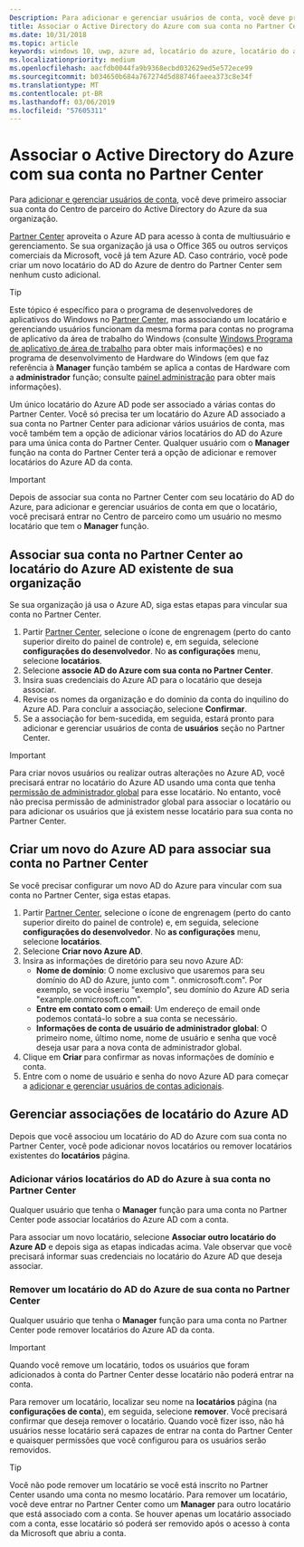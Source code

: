 ```yaml
---
Description: Para adicionar e gerenciar usuários de conta, você deve primeiro associar sua conta do Centro de parceiro do Active Directory do Azure da sua organização.
title: Associar o Active Directory do Azure com sua conta no Partner Center
ms.date: 10/31/2018
ms.topic: article
keywords: windows 10, uwp, azure ad, locatário do azure, locatário do aad, locatário do azure ad, gerenciamento de locatário, locatários
ms.localizationpriority: medium
ms.openlocfilehash: aacfdb0044fa9b9368ecbd032629ed5e572ece99
ms.sourcegitcommit: b034650b684a767274d5d88746faeea373c8e34f
ms.translationtype: MT
ms.contentlocale: pt-BR
ms.lasthandoff: 03/06/2019
ms.locfileid: "57605311"
---
```

# <a name="associate-azure-active-directory-with-your-partner-center-account"></a>Associar o Active Directory do Azure com sua conta no Partner Center

Para [adicionar e gerenciar usuários de conta](add-users-groups-and-azure-ad-applications.md), você deve primeiro associar sua conta do Centro de parceiro do Active Directory do Azure da sua organização. 

[Partner Center](https://partner.microsoft.com/dashboard) aproveita o Azure AD para acesso à conta de multiusuário e gerenciamento. Se sua organização já usa o Office 365 ou outros serviços comerciais da Microsoft, você já tem Azure AD. Caso contrário, você pode criar um novo locatário do AD do Azure de dentro do Partner Center sem nenhum custo adicional.

> [!TIP]
> Este tópico é específico para o programa de desenvolvedores de aplicativos do Windows no [Partner Center](https://partner.microsoft.com/dashboard), mas associando um locatário e gerenciando usuários funcionam da mesma forma para contas no programa de aplicativo da área de trabalho do Windows (consulte [Windows Programa de aplicativo de área de trabalho](https://docs.microsoft.com/windows/desktop/appxpkg/windows-desktop-application-program#add-and-manage-account-users) para obter mais informações) e no programa de desenvolvimento de Hardware do Windows (em que faz referência à **Manager** função também se aplica a contas de Hardware com a **administrador**  função; consulte [painel administração](https://docs.microsoft.com/windows-hardware/drivers/dashboard/dashboard-administration) para obter mais informações).

Um único locatário do Azure AD pode ser associado a várias contas do Partner Center. Você só precisa ter um locatário do Azure AD associado a sua conta no Partner Center para adicionar vários usuários de conta, mas você também tem a opção de adicionar vários locatários do AD do Azure para uma única conta do Partner Center. Qualquer usuário com o **Manager** função na conta do Partner Center terá a opção de adicionar e remover locatários do Azure AD da conta.

> [!IMPORTANT]
> Depois de associar sua conta no Partner Center com seu locatário do AD do Azure, para adicionar e gerenciar usuários de conta em que o locatário, você precisará entrar no Centro de parceiro como um usuário no mesmo locatário que tem o **Manager** função.


## <a name="associate-your-partner-center-account-with-your-organizations-existing-azure-ad-tenant"></a>Associar sua conta no Partner Center ao locatário do Azure AD existente de sua organização

Se sua organização já usa o Azure AD, siga estas etapas para vincular sua conta no Partner Center.

1.  Partir [Partner Center](https://partner.microsoft.com/dashboard), selecione o ícone de engrenagem (perto do canto superior direito do painel de controle) e, em seguida, selecione **configurações do desenvolvedor**. No **as configurações** menu, selecione **locatários**.
2.  Selecione **associe AD do Azure com sua conta no Partner Center**.
3.  Insira suas credenciais do Azure AD para o locatário que deseja associar.
4.  Revise os nomes da organização e do domínio da conta do inquilino do Azure AD. Para concluir a associação, selecione **Confirmar**.
5.  Se a associação for bem-sucedida, em seguida, estará pronto para adicionar e gerenciar usuários de conta de **usuários** seção no Partner Center.

> [!IMPORTANT]
> Para criar novos usuários ou realizar outras alterações no Azure AD, você precisará entrar no locatário do Azure AD usando uma conta que tenha [permissão de administrador global](https://docs.microsoft.com/azure/active-directory/users-groups-roles/directory-assign-admin-roles) para esse locatário. No entanto, você não precisa permissão de administrador global para associar o locatário ou para adicionar os usuários que já existem nesse locatário para sua conta no Partner Center.


## <a name="create-a-brand-new-azure-ad-to-associate-with-your-partner-center-account"></a>Criar um novo do Azure AD para associar sua conta no Partner Center

Se você precisar configurar um novo AD do Azure para vincular com sua conta no Partner Center, siga estas etapas.

1.  Partir [Partner Center](https://partner.microsoft.com/dashboard), selecione o ícone de engrenagem (perto do canto superior direito do painel de controle) e, em seguida, selecione **configurações do desenvolvedor**. No **as configurações** menu, selecione **locatários**.
2.  Selecione **Criar novo Azure AD**.
3.  Insira as informações de diretório para seu novo Azure AD:
    - **Nome de domínio**: O nome exclusivo que usaremos para seu domínio do AD do Azure, junto com ". onmicrosoft.com". Por exemplo, se você inseriu "exemplo", seu domínio do Azure AD seria "example.onmicrosoft.com".
    - **Entre em contato com o email**: Um endereço de email onde podemos contatá-lo sobre a sua conta se necessário.
    - **Informações de conta de usuário de administrador global**: O primeiro nome, último nome, nome de usuário e senha que você deseja usar para a nova conta de administrador global.
4.  Clique em **Criar** para confirmar as novas informações de domínio e conta.
5.  Entre com o nome de usuário e senha do novo Azure AD para começar a [adicionar e gerenciar usuários de contas adicionais](add-users-groups-and-azure-ad-applications.md).


## <a name="manage-azure-ad-tenant-associations"></a>Gerenciar associações de locatário do Azure AD

Depois que você associou um locatário do AD do Azure com sua conta no Partner Center, você pode adicionar novos locatários ou remover locatários existentes do **locatários** página.


### <a name="add-multiple-azure-ad-tenants-to-your-partner-center-account"></a>Adicionar vários locatários do AD do Azure à sua conta no Partner Center

Qualquer usuário que tenha o **Manager** função para uma conta no Partner Center pode associar locatários do Azure AD com a conta.

Para associar um novo locatário, selecione **Associar outro locatário do Azure AD** e depois siga as etapas indicadas acima. Vale observar que você precisará informar suas credenciais no locatário do Azure AD que deseja associar.


### <a name="remove-an-azure-ad-tenant-from-your-partner-center-account"></a>Remover um locatário do AD do Azure de sua conta no Partner Center

Qualquer usuário que tenha o **Manager** função para uma conta no Partner Center pode remover locatários do Azure AD da conta.

> [!IMPORTANT]
> Quando você remove um locatário, todos os usuários que foram adicionados à conta do Partner Center desse locatário não poderá entrar na conta. 

Para remover um locatário, localizar seu nome na **locatários** página (na **configurações de conta**), em seguida, selecione **remover**. Você precisará confirmar que deseja remover o locatário. Quando você fizer isso, não há usuários nesse locatário será capazes de entrar na conta do Partner Center e quaisquer permissões que você configurou para os usuários serão removidos.

> [!TIP]
> Você não pode remover um locatário se você está inscrito no Partner Center usando uma conta no mesmo locatário. Para remover um locatário, você deve entrar no Partner Center como um **Manager** para outro locatário que está associado com a conta. Se houver apenas um locatário associado com a conta, esse locatário só poderá ser removido após o acesso à conta da Microsoft que abriu a conta.


